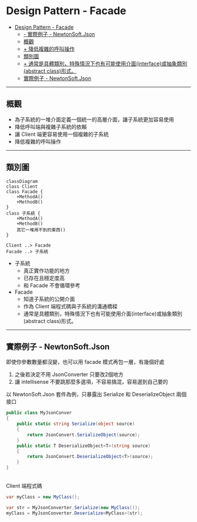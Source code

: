# Design Pattern - Facade

- [Design Pattern - Facade](#design-pattern---facade)
  - [- 實際例子 - NewtonSoft.Json](#--實際例子---newtonsoftjson)
  - [概觀](#概觀)
  - [+ 降低複雜的呼叫操作](#-降低複雜的呼叫操作)
  - [類別圖](#類別圖)
  - [+ 通常是具體類別，特殊情況下也有可能使用介面(interface)或抽象類別(abstract class)形式。](#-通常是具體類別特殊情況下也有可能使用介面interface或抽象類別abstract-class形式)
  - [實際例子 - NewtonSoft.Json](#實際例子---newtonsoftjson)
---
## 概觀
+ 為子系統的一堆介面定義一個統一的高層介面，讓子系統更加容易使用
+ 降低呼叫端與複雜子系統的依賴
+ 讓 Client 端更容易使用一個複雜的子系統
+ 降低複雜的呼叫操作
---
## 類別圖
```mermaid
classDiagram
class Client
class Facade {
    +MethodA()
    +MethodB()
}
class 子系統 {
    +MethodA()
    +MethodB()
    其它一堆用不到的東西()
}

Client ..> Facade
Facade ..> 子系統
```

+ 子系統
  + 真正實作功能的地方
  + 已存在且穩定度高
  + 和 Facade 不會循環參考
+ Facade
  + 知道子系統的公開介面
  + 作為 Client 端程式碼與子系統的溝通橋樑
  + 通常是具體類別，特殊情況下也有可能使用介面(interface)或抽象類別(abstract class)形式。
---
## 實際例子 - NewtonSoft.Json
即使你參數數量都沒變，也可以用 facade 模式再包一層，有幾個好處
1. 之後若決定不用 JsonConverter 只要改2個地方
2. 讓 intellisense 不要跳那麼多選項，不容易搞混，容易選到自己要的

以 NewtonSoft.Json 套件為例，只暴露出 Serialize 和 DeserializeObject 兩個接口
```csharp
public class MyJsonConver
{
    public static string Serialize(object source)
    {
        return JsonConvert.SerializeObject(source);
    }
    public static T DeserializeObject<T>(string source)
    {
        return JsonConvert.DeserializeObject<T>(source);
    }
}
```

<br/>Client 端程式碼
```csharp
var myClass = new MyClass();

var str = MyJsonConverter.Serialize(new MyClass());
myClass = MyJsonConverter.Deserialize<MyClass>(str);
```